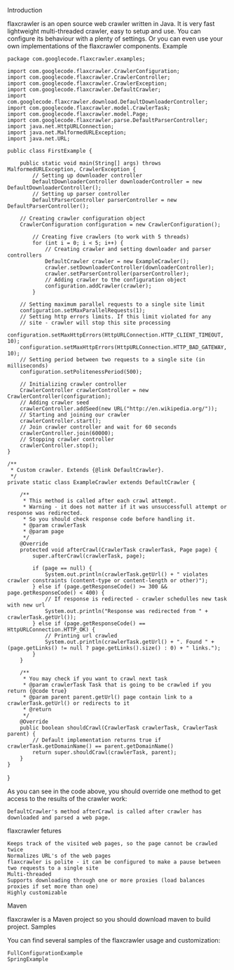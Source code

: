 Introduction

flaxcrawler is an open source web crawler written in Java. It is very fast lightweight multi-threaded crawler, easy to setup and use. You can configure its behaviour with a plenty of settings. Or you can even use your own implementations of the flaxcrawler components.
Example

    package com.googlecode.flaxcrawler.examples;

    import com.googlecode.flaxcrawler.CrawlerConfiguration;
    import com.googlecode.flaxcrawler.CrawlerController;
    import com.googlecode.flaxcrawler.CrawlerException;
    import com.googlecode.flaxcrawler.DefaultCrawler;
    import com.googlecode.flaxcrawler.download.DefaultDownloaderController;
    import com.googlecode.flaxcrawler.model.CrawlerTask;
    import com.googlecode.flaxcrawler.model.Page;
    import com.googlecode.flaxcrawler.parse.DefaultParserController;
    import java.net.HttpURLConnection;
    import java.net.MalformedURLException;
    import java.net.URL;

    public class FirstExample {

        public static void main(String[] args) throws MalformedURLException, CrawlerException {
            // Setting up downloader controller
            DefaultDownloaderController downloaderController = new DefaultDownloaderController();
            // Setting up parser controller
            DefaultParserController parserController = new DefaultParserController();

        // Creating crawler configuration object
        CrawlerConfiguration configuration = new CrawlerConfiguration();

            // Creating five crawlers (to work with 5 threads)
            for (int i = 0; i < 5; i++) {
                // Creating crawler and setting downloader and parser controllers
                DefaultCrawler crawler = new ExampleCrawler();
                crawler.setDownloaderController(downloaderController);
                crawler.setParserController(parserController);
                // Adding crawler to the configuration object
                configuration.addCrawler(crawler);
            }

        // Setting maximum parallel requests to a single site limit
        configuration.setMaxParallelRequests(1);
        // Setting http errors limits. If this limit violated for any
        // site - crawler will stop this site processing
        configuration.setMaxHttpErrors(HttpURLConnection.HTTP_CLIENT_TIMEOUT, 10);
        configuration.setMaxHttpErrors(HttpURLConnection.HTTP_BAD_GATEWAY, 10);
        // Setting period between two requests to a single site (in milliseconds)
        configuration.setPolitenessPeriod(500);

        // Initializing crawler controller
        CrawlerController crawlerController = new CrawlerController(configuration);
        // Adding crawler seed
        crawlerController.addSeed(new URL("http://en.wikipedia.org/"));
        // Starting and joining our crawler
        crawlerController.start();
        // Join crawler controller and wait for 60 seconds
        crawlerController.join(60000);
        // Stopping crawler controller
        crawlerController.stop();
    }

    /**
     * Custom crawler. Extends {@link DefaultCrawler}.
     */
    private static class ExampleCrawler extends DefaultCrawler {

        /**
         * This method is called after each crawl attempt.
         * Warning - it does not matter if it was unsuccessfull attempt or response was redirected.
         * So you should check response code before handling it.
         * @param crawlerTask
         * @param page
         */
        @Override
        protected void afterCrawl(CrawlerTask crawlerTask, Page page) {
            super.afterCrawl(crawlerTask, page);

            if (page == null) {
                System.out.println(crawlerTask.getUrl() + " violates crawler constraints (content-type or content-length or other)");
            } else if (page.getResponseCode() >= 300 && page.getResponseCode() < 400) {
                // If response is redirected - crawler schedulles new task with new url
                System.out.println("Response was redirected from " + crawlerTask.getUrl());
            } else if (page.getResponseCode() == HttpURLConnection.HTTP_OK) {
                // Printing url crawled
                System.out.println(crawlerTask.getUrl() + ". Found " + (page.getLinks() != null ? page.getLinks().size() : 0) + " links.");
            }
        }

        /**
         * You may check if you want to crawl next task
         * @param crawlerTask Task that is going to be crawled if you return {@code true}
         * @param parent parent.getUrl() page contain link to a crawlerTask.getUrl() or redirects to it
         * @return
         */
        @Override
        public boolean shouldCrawl(CrawlerTask crawlerTask, CrawlerTask parent) {
            // Default implementation returns true if crawlerTask.getDomainName() == parent.getDomainName()
            return super.shouldCrawl(crawlerTask, parent);
        }
    }
}

As you can see in the code above, you should override one method to get access to the results of the crawler work:

    DefaultCrawler's method afterCrawl is called after crawler has downloaded and parsed a web page. 

flaxcrawler fetures

    Keeps track of the visited web pages, so the page cannot be crawled twice
    Normalizes URL's of the web pages
    flaxcrawler is polite - it can be configured to make a pause between two requests to a single site
    Multi-threaded
    Supports downloading through one or more proxies (load balances proxies if set more than one)
    Highly customizable 

Maven

flaxcrawler is a Maven project so you should download maven to build project.
Samples

You can find several samples of the flaxcrawler usage and customization:

    FullConfigurationExample
    SpringExample 
